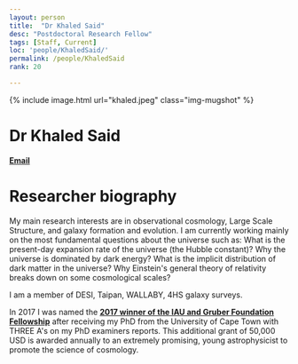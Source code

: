 ```yaml
---
layout: person
title:  "Dr Khaled Said"
desc: "Postdoctoral Research Fellow"
tags: [Staff, Current]
loc: 'people/KhaledSaid/'
permalink: /people/KhaledSaid
rank: 20

---
```

 
{% include image.html url="khaled.jpeg" class="img-mugshot" %}

<div class="text-center" markdown="1">

# Dr Khaled Said


[**Email**](mailto:k.saidahmedsoliman@uq.edu.au)



</div>
 
# Researcher biography

My main research interests are in observational cosmology, Large Scale Structure, and galaxy formation and evolution. I am currently working mainly on the most fundamental questions about the universe such as: What is the present-day expansion rate of the universe (the Hubble constant)? Why the universe is dominated by dark energy? What is the implicit distribution of dark matter in the universe? Why Einstein's general theory of relativity breaks down on some cosmological scales?

I am a member of DESI, Taipan, WALLABY, 4HS galaxy surveys.

In 2017 I was named the [**2017 winner of the IAU and Gruber Foundation Fellowship**](https://www.iau.org/news/announcements/detail/ann17019/)  after receiving my PhD from the University of Cape Town with THREE A's on my PhD examiners reports. This additional grant of 50,000 USD is awarded annually to an extremely promising, young astrophysicist to promote the science of cosmology.
